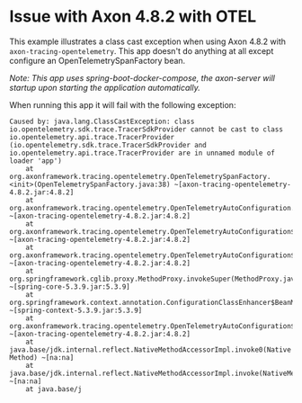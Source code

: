 # Issue with Axon 4.8.2 with OTEL

This example illustrates a class cast exception when using Axon 4.8.2 with `axon-tracing-opentelemetry`.  This app doesn't do anything at all except configure an OpenTelemetrySpanFactory bean.

*Note: This app uses spring-boot-docker-compose, the axon-server will startup upon starting the application automatically.* 

When running this app it will fail with the following exception:

```
Caused by: java.lang.ClassCastException: class io.opentelemetry.sdk.trace.TracerSdkProvider cannot be cast to class io.opentelemetry.api.trace.TracerProvider (io.opentelemetry.sdk.trace.TracerSdkProvider and io.opentelemetry.api.trace.TracerProvider are in unnamed module of loader 'app')
    at org.axonframework.tracing.opentelemetry.OpenTelemetrySpanFactory.<init>(OpenTelemetrySpanFactory.java:38) ~[axon-tracing-opentelemetry-4.8.2.jar:4.8.2]
    at org.axonframework.tracing.opentelemetry.OpenTelemetryAutoConfiguration.openTelemetrySpanFactory(OpenTelemetryAutoConfiguration.java:37) ~[axon-tracing-opentelemetry-4.8.2.jar:4.8.2]
    at org.axonframework.tracing.opentelemetry.OpenTelemetryAutoConfiguration$$EnhancerBySpringCGLIB$$b0f0b0e8.CGLIB$openTelemetrySpanFactory$0(<generated>) ~[axon-tracing-opentelemetry-4.8.2.jar:4.8.2]
    at org.axonframework.tracing.opentelemetry.OpenTelemetryAutoConfiguration$$EnhancerBySpringCGLIB$$b0f0b0e8$$FastClassBySpringCGLIB$$e0f0b0e5.invoke(<generated>) ~[axon-tracing-opentelemetry-4.8.2.jar:4.8.2]
    at org.springframework.cglib.proxy.MethodProxy.invokeSuper(MethodProxy.java:244) ~[spring-core-5.3.9.jar:5.3.9]
    at org.springframework.context.annotation.ConfigurationClassEnhancer$BeanMethodInterceptor.intercept(ConfigurationClassEnhancer.java:331) ~[spring-context-5.3.9.jar:5.3.9]
    at org.axonframework.tracing.opentelemetry.OpenTelemetryAutoConfiguration$$EnhancerBySpringCGLIB$$b0f0b0e8.openTelemetrySpanFactory(<generated>) ~[axon-tracing-opentelemetry-4.8.2.jar:4.8.2]
    at java.base/jdk.internal.reflect.NativeMethodAccessorImpl.invoke0(Native Method) ~[na:na]
    at java.base/jdk.internal.reflect.NativeMethodAccessorImpl.invoke(NativeMethodAccessorImpl.java:78) ~[na:na]
    at java.base/j
```

